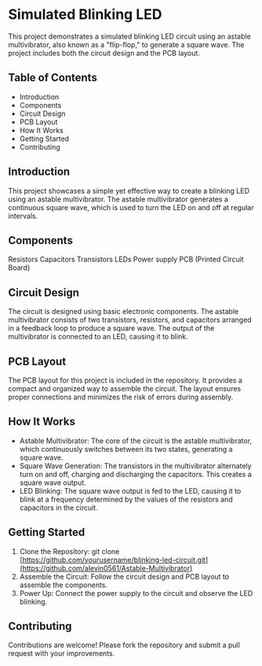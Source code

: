 # Simulated Blinking LED

This project demonstrates a simulated blinking LED circuit using an astable multivibrator, also known as a "flip-flop," to generate a square wave. The project includes both the circuit design and the PCB layout.

## Table of Contents
- Introduction 
- Components
- Circuit Design
- PCB Layout
- How It Works
- Getting Started
- Contributing

## Introduction

This project showcases a simple yet effective way to create a blinking LED using an astable multivibrator. The astable multivibrator generates a continuous square wave, which is used to turn the LED on and off at regular intervals.

## Components

Resistors
Capacitors
Transistors
LEDs
Power supply
PCB (Printed Circuit Board)

## Circuit Design
The circuit is designed using basic electronic components. The astable multivibrator consists of two transistors, resistors, and capacitors arranged in a feedback loop to produce a square wave. The output of the multivibrator is connected to an LED, causing it to blink.

## PCB Layout

The PCB layout for this project is included in the repository. It provides a compact and organized way to assemble the circuit. The layout ensures proper connections and minimizes the risk of errors during assembly.

## How It Works

- Astable Multivibrator: The core of the circuit is the astable multivibrator, which continuously switches between its two states, generating a square wave.
- Square Wave Generation: The transistors in the multivibrator alternately turn on and off, charging and discharging the capacitors. This creates a square wave output.
- LED Blinking: The square wave output is fed to the LED, causing it to blink at a frequency determined by the values of the resistors and capacitors in the circuit.

## Getting Started
1. Clone the Repository: git clone [https://github.com/yourusername/blinking-led-circuit.git](https://github.com/alevin0561/Astable-Multivibrator)
2. Assemble the Circuit: Follow the circuit design and PCB layout to assemble the components.
3. Power Up: Connect the power supply to the circuit and observe the LED blinking.

## Contributing

Contributions are welcome! Please fork the repository and submit a pull request with your improvements.

